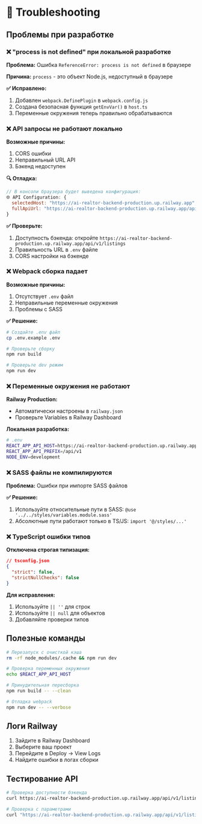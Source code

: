 # 🔧 Troubleshooting

## Проблемы при разработке

### ❌ "process is not defined" при локальной разработке

**Проблема:** Ошибка `ReferenceError: process is not defined` в браузере

**Причина:** `process` - это объект Node.js, недоступный в браузере

**✅ Исправлено:**
1. Добавлен `webpack.DefinePlugin` в `webpack.config.js`
2. Создана безопасная функция `getEnvVar()` в `host.ts`
3. Переменные окружения теперь правильно обрабатываются

### ❌ API запросы не работают локально

**Возможные причины:**
1. CORS ошибки
2. Неправильный URL API
3. Бэкенд недоступен

**🔍 Отладка:**
```javascript
// В консоли браузера будет выведена конфигурация:
🌐 API Configuration: {
  selectedHost: "https://ai-realtor-backend-production.up.railway.app",
  fullApiUrl: "https://ai-realtor-backend-production.up.railway.app/api/v1"
}
```

**✅ Проверьте:**
1. Доступность бэкенда: откройте `https://ai-realtor-backend-production.up.railway.app/api/v1/listings`
2. Правильность URL в `.env` файле
3. CORS настройки на бэкенде

### ❌ Webpack сборка падает

**Возможные причины:**
1. Отсутствует `.env` файл
2. Неправильные переменные окружения
3. Проблемы с SASS

**✅ Решение:**
```bash
# Создайте .env файл
cp .env.example .env

# Проверьте сборку
npm run build

# Проверьте dev режим
npm run dev
```

### ❌ Переменные окружения не работают

**Railway Production:**
- Автоматически настроены в `railway.json`
- Проверьте Variables в Railway Dashboard

**Локальная разработка:**
```bash
# .env
REACT_APP_API_HOST=https://ai-realtor-backend-production.up.railway.app
REACT_APP_API_PREFIX=/api/v1
NODE_ENV=development
```

### ❌ SASS файлы не компилируются

**Проблема:** Ошибки при импорте SASS файлов

**✅ Решение:**
1. Используйте относительные пути в SASS: `@use '../../styles/variables.module.sass'`
2. Абсолютные пути работают только в TS/JS: `import '@/styles/...'`

### ❌ TypeScript ошибки типов

**Отключена строгая типизация:**
```json
// tsconfig.json
{
  "strict": false,
  "strictNullChecks": false
}
```

**Для исправления:**
1. Используйте `|| ''` для строк
2. Используйте `|| null` для объектов
3. Добавляйте проверки типов

## Полезные команды

```bash
# Перезапуск с очисткой кэша
rm -rf node_modules/.cache && npm run dev

# Проверка переменных окружения
echo $REACT_APP_API_HOST

# Принудительная пересборка
npm run build -- --clean

# Отладка webpack
npm run dev -- --verbose
```

## Логи Railway

1. Зайдите в Railway Dashboard
2. Выберите ваш проект  
3. Перейдите в Deploy → View Logs
4. Найдите ошибки в логах сборки

## Тестирование API

```bash
# Проверка доступности бэкенда
curl https://ai-realtor-backend-production.up.railway.app/api/v1/listings

# Проверка с параметрами
curl "https://ai-realtor-backend-production.up.railway.app/api/v1/listings?page=1&limit=5"
```
